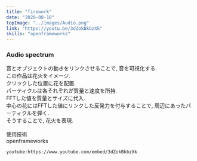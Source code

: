 ```yaml
---
title: "firework"
date: "2020-08-18"
topImage: "../images/Audio.png"
link: "https://youtu.be/3dZokBkbzXk"
skills: "openframeworks"
---
```


### Audio spectrum

音とオブジェクトの動きをリンクさせることで, 音を可視化する.<br>
この作品は花火をイメージ.<br>
クリックした位置に花を配置.<br>
パーティクルは各それぞれが質量と速度を所持.<br>
FFTした値を質量とサイズに代入.<br>
中心の花にはFFTした値にリンクした反発力を付与することで, 周辺にあったパーティクルを弾く.<br>
そうすることで, 花火を表現.<br>
<br>
使用技術<br>openframeworks

`youtube:https://www.youtube.com/embed/3dZokBkbzXk`
